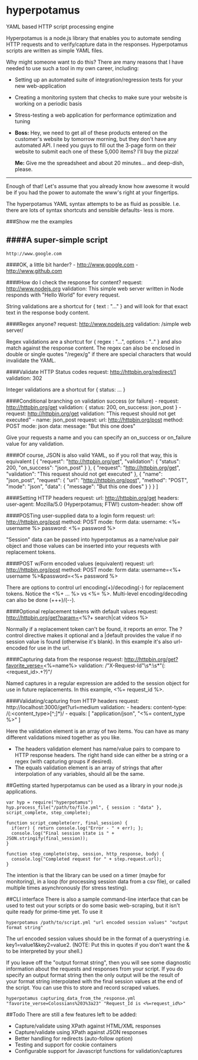 # hyperpotamus

YAML based HTTP script processing engine

Hyperpotamus is a node.js library that enables you to automate sending HTTP requests and to verify/capture data in the responses. Hyperpotamus scripts are written as simple YAML files. 

Why might someone want to do this? There are many reasons that I have needed to use such a tool in my own career, including:
* Setting up an automated suite of integration/regression tests for your new web-application
* Creating a monitoring system that checks to make sure your website is working on a periodic basis
* Stress-testing a web application for performance optimization and tuning
* **Boss:** Hey, we need to get all of these products entered on the customer's website by tomorrow morning, but they don't have any automated API. I need you guys to fill out the 3-page form on their website to submit each one of these 5,000 items? I'll buy the pizza!

  **Me:** Give me the spreadsheet and about 20 minutes... and deep-dish, please.

-----
Enough of that! Let's assume that you already know how awesome it would be if you had the power to automate the www's right at your fingertips.

The hyperpotamus YAML syntax attempts to be as fluid as possible. I.e. there are lots of syntax shortcuts and sensible defaults- less is more. 

###Show me the examples

####A super-simple script
----------
    http://www.google.com

####OK, a little bit harder?
    - http://www.google.com
    - http://www.github.com

####How do I check the response for content?
    request: http://www.nodejs.org
    validation: This simple web server written in Node responds with "Hello World" for every request.

String validations are a shortcut for { text : "..." } and will look for that exact text in the response body content.

####Regex anyone?
    request: http://www.nodejs.org
    validation: /simple web server/

Regex validations are a shortcut for { regex : "...", options : ".." } and also match against the response content. The regex can also be enclosed in 
double or single quotes "/regex/g" if there are special characters that would invalidate the YAML.

####Validate HTTP Status codes
    request: http://httpbin.org/redirect/1
    validation: 302 

Integer validations are a shortcut for { status: ... }

####Conditional branching on validation success (or failure)
    - request: http://httpbin.org/get
      validation: { status: 200, on_success: json_post }
    - request: http://httpbin.org/get
      validation: "This request should not get executed"
    - name: json_post
      request:
        url: http://httpbin.org/post
        method: POST
        mode: json
        data:
          message: "But this one does"

Give your requests a name and you can specify an on_success or on_failure value for any validation.
    
####Of course, JSON is also valid YAML, so if you roll that way, this is equivalent
    [
      {
        "request": "http://httpbin.org/get",
        "validation": { "status": 200, "on_success": "json_post" }
      },
      {
        "request": "http://httpbin.org/get",
        "validation": "This request should not get executed"
      },
      {
        "name": "json_post",
        "request": {
          "url": "http://httpbin.org/post",
          "method": "POST",
          "mode": "json",
          "data": {
            "message": "But this one does"
          }
        }
      }
    ]

####Setting HTTP headers
    request: 
     url: http://httpbin.org/get
     headers: 
       user-agent: Mozilla/5.0 (Hyperpotamus; FTW!) 
       custom-header: show off

####POSTing user-supplied data to a login form
    request:
      url: http://httpbin.org/post
      method: POST
      mode: form
      data: 
        username: <%= username %>
        password: <%= password %>

"Session" data can be passed into hyperpotamus as a name/value pair object and those values can be inserted into your requests with replacement tokens. 

####POST w/Form encoded values (equivalent)
    request:
      url: http://httpbin.org/post
      method: POST
      mode: form
      data: username=<%+ username %>&password=<%+ password %>

There are options to control url encoding(+)/decoding(-) for replacement tokens. Notice the <%+ ... %> vs <%= %>. Multi-level encoding/decoding can also be done (+++)/(--).

####Optional replacement tokens with default values
    request: http://httpbin.org/get?param=<%?+ search|cat videos %>

Normally if a replacement token can't be found, it reports an error.  The ? control directive makes it optional and a |default 
provides the value if no session value is found (otherwise it's blank). In this example it's also url-encoded for use in the url.

####Capturing data from the response
    request: http://httpbin.org/get?favorite_verse=<%=name%>
    validation: /"X-Request-Id"\s*:\s*"(:<request_id>.+?)"/

Named captures in a regular expression are added to the session object for use in future replacements. In this example, <%= request_id %>.

####Validating/capturing from HTTP headers
    request: http://localhost:3000/get?url=medium
    validation: 
      - headers:
          content-type: /(:<content_type>[^;]*)/
      - equals: [ "application/json", "<%= content_type %>" ]

Here the validation element is an array of two items. You can have as many different validations mixed together as you like.
* The headers validation element has name/value pairs to compare to HTTP response headers.  The right hand side can either be a string or a regex (with capturing groups if desired).
* The equals validation element is an array of strings that after interpolation of any variables, should all be the same.
          
##Getting started
hyperpotamus can be used as a library in your node.js applications. 

    var hyp = require("hyperpotamus")
    hyp.process_file("/path/to/file.yml", { session : "data" }, script_complete, step_complete);

    function script_complete(err, final_session) {
      if(err) { return console.log("Error - " + err); };
      console.log("Final session state is " + JSON.stringify(final_session));
    }
 
    function step_complete(step, session, http_response, body) {
      console.log("Completed request for " + step.request.url);
    }

The intention is that the library can be used on a timer (maybe for monitoring), in a loop (for processing session data from a csv file), 
or called multiple times asynchronously (for stress testing).

##CLI interface
There is also a sample command-line interface that can be used to test out your scripts or do some basic web-scraping, but it isn't quite ready 
for prime-time yet. To use it

    hyperpotamus /path/to/script.yml "url encoded session values" "output format string"


The url encoded session values should be in the format of a querystring i.e. key1=value1&key2=value2. (NOTE: Put this in quotes if you don't want the 
& to be interpreted by your shell.) 

If you leave off the "output format string", then you will see some diagnostic information about the requests and responses from your script. 
If you do specify an output format string then the only output will be the result of your format string interpolated with the final session values 
at the end of the script. You can use this to store and record scraped values.

    hyperpotamus capturing_data_from_the_response.yml "favorite_verse=Colossians%203%3a23" "Request_Id is <%=request_id%>"

##Todo
There are still a few features left to be added:
* Capture/validate using XPath against HTML/XML responses
* Capture/validate using XPath against JSON responses
* Better handling for redirects (auto-follow option)
* Testing and support for cookie containers
* Configurable support for Javascript functions for validation/captures
